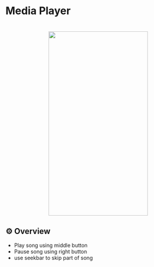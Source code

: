 # Media Player

<h1 align="center">
  <img width="270" height="500" src="https://github.com/JustArepo/Media-Player/assets/123640559/7b56b3c9-6be7-4242-be34-17f7196a12ec"><br>
</h1>

## ⚙️ Overview
- Play song using middle button
- Pause song using right button
- use seekbar to skip part of song
  
